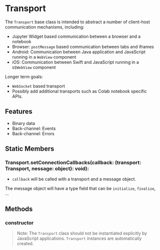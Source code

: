 # Transport

The `Transport` base class is intended to abstract a number of client-host communication mechanisms, including:

- Jupyter Widget based communication between a browser and a notebook
- Browser: `postMessage` based communication between tabs and iframes
- Android: Communication between Java application and JavaScript running in a `WebView` component
- iOS: Communication between Swift and JavaScript running in a `UIWebView` component

Longer term goals:

- `WebSocket` based transport
- Possibly add additional transports such as Colab notebook specific APIs.

## Features

- Binary data
- Back-channel: Events
- Back-channel: Errors

## Static Members

### Transport.setConnectionCallbacks(callback: (transport: Transport, nessage: object): void):

- `callback` will be called with a transport and a message object.

The message object will have a type field that can be `initialize`, `finalize`, ...

## Methods

### constructor

> Note: The `Transport` class should not be instantiated explicitly by JavaScript applications. `Transport` instances are automatically created.
